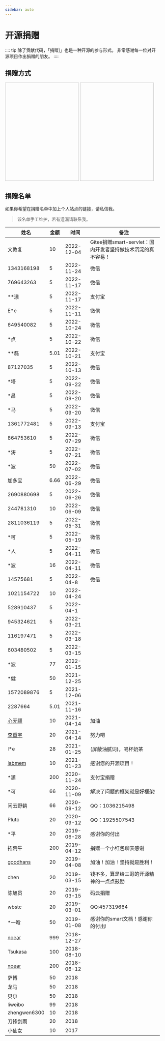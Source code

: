 ```yaml
---
sidebar: auto
---
```

# 开源捐赠

:::: tip
除了贡献代码，「捐赠]」也是一种开源的参与形式。
非常感谢每一位对开源项目作出捐赠的朋友。
::::

## 捐赠方式

<img :src="$withBase('/wx_pay.png')" height="320" width="240"> 
<img :src="$withBase('/ali_pay.png')" height="320" width="240">

## 捐赠名单
如果你希望在捐赠名单中加上个人站点的链接，请私信我。
> 该名单手工维护，若有遗漏请联系我。

| 姓名 | 金额 | 时间 |备注 |
|---|---|---|---|
|文敦复|	10|	2022-12-04|Gitee捐赠smart-servlet：国内开发者坚持做技术沉淀的真不容易！|
|1343168198|	5|	2022-11-24|微信|
|769643263|	5|	2022-11-17|微信|
|**漾|	5|	2022-11-17|支付宝|
|E*e|	5|	2022-11-11|微信|
|649540082|	5|	2022-10-24|微信|
|*点|	5|	2022-10-22|微信|
|**磊|	5.01|	2022-10-21|支付宝|
|87127035|	5|	2022-10-13|微信|
|*塔|	5|	2022-09-22|微信|
|*昌|	5|	2022-09-20|微信|
|*马|	5|	2022-09-20|微信|
|1361772481|	5|	2022-09-13|支付宝|
|864753610|	5|	2022-07-29|微信|
|*涛|	5	|2022-07-21|微信|
|*波|	50	|2022-07-02|微信|
|加多宝|	6.66	|2022-06-29|微信|
|2690880698|	5|	2022-06-26|微信|
|244781310|	10	|2022-06-09|微信|
|2811036119|	5|	2022-05-31|微信|
|*可|	5	|2022-05-19|微信|
|*人|	5	|2022-04-11|微信|
|*波|	16|	2022-04-11|微信|
|14575681|	5|	2022-04-8|微信|
|1021154722|	10|	2022-04-24||
|528910437|	5|	2022-04-1||
|945324621|	5|	2022-03-21||
|116197471|	5|	2022-03-18||
|603480502|	5|	2022-03-15||
|*波|	77|	2022-01-15||
|*健|	50|	2021-12-25||
|1572089876|	5|	2021-12-06||
|2287664|	5.01|	2021-11-16||
|[心无疆](https://www.windhc.com/index)|10|2021-04-14|加油|
|[李重宇](https://gitee.com/liyuhang712)|20|2021-04-14|努力吧|
|l*e|28|2021-01-25|(屏蔽油腻词)，喝杯奶茶|
|[labmem](https://gitee.com/labmem000)|10|2021-01-23|感谢您的开源项目！|
|*潇|200|2020-11-24|支付宝捐赠|
|*可|66|2020-11-09|解决了问题的框架就是好框架!|
|闲云野鹤|66|2020-09-12|QQ：1036215498|
|Pluto|20|2020-09-12|QQ：1925507543|
|*平|20|2019-06-28|感谢你的付出|
|拓荒牛|200|2019-04-12| 捐赠一个小红包聊表感谢|
|[goodhans](https://gitee.com/goodhans)|20|2019-04-08| 加油！加油！坚持就是胜利！|
|chen|20|2019-03-15| 钱不多，算是给三哥的开源精神的一点点鼓励|
|陈旭员|20|2019-03-15| 码云捐赠|
|wbstc|20|2019-03-01| QQ:457319664|
|*一晗|50|2019-01-08| 感谢你的smart文档！感谢你的付出!|
|[noear](https://gitee.com/noear)|999|2018-12-27| |
|Tsukasa|100|2018-08-10| |
|[noear](https://gitee.com/noear)|200|2018-06-12| |
|萨博|50|2018||
|龙马|50|2018||
|贝尔|50|2018||
|liweibo|99|2018| |
|zhengwen6300|10|2018| |
|刀锋剑雨|20|2018| |
|小仙女 |10 | 2017 | ||

